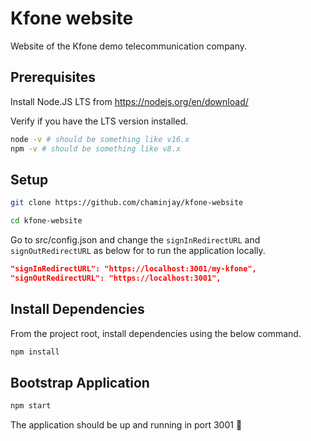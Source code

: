 # Kfone website

Website of the Kfone demo telecommunication company.

## Prerequisites

Install Node.JS LTS from https://nodejs.org/en/download/

Verify if you have the LTS version installed.

```bash
node -v # should be something like v16.x
npm -v # should be something like v8.x
```

## Setup

```bash
git clone https://github.com/chaminjay/kfone-website

cd kfone-website
```

Go to src/config.json and change the `signInRedirectURL` and `signOutRedirectURL` as below for to run the application locally.

```json
"signInRedirectURL": "https://localhost:3001/my-kfone",
"signOutRedirectURL": "https://localhost:3001",
```

## Install Dependencies

From the project root, install dependencies using the below command.

```bash
npm install
```

## Bootstrap Application


```bash
npm start
```

The application should be up and running in port 3001 🎉
